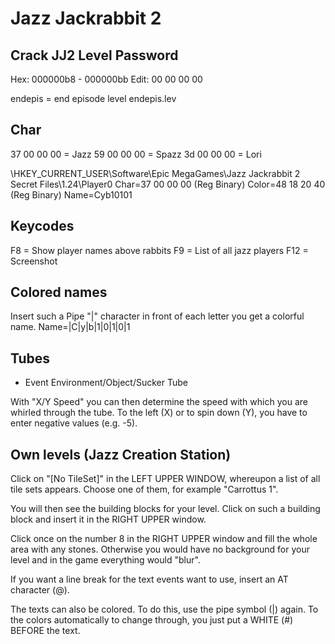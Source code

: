 # Jazz Jackrabbit 2

## Crack JJ2 Level Password

Hex: 000000b8 - 000000bb
Edit: 00 00 00 00

endepis = end episode level
endepis.lev

## Char

37 00 00 00 = Jazz
59 00 00 00 = Spazz
3d 00 00 00 = Lori

\HKEY_CURRENT_USER\Software\Epic MegaGames\Jazz Jackrabbit 2 Secret Files\1.24\Player0
Char=37 00 00 00 (Reg Binary)
Color=48 18 20 40 (Reg Binary)
Name=Cyb10101

## Keycodes

F8  = Show player names above rabbits
F9  = List of all jazz players
F12 = Screenshot

## Colored names

Insert such a Pipe "|" character in front of each letter you get a colorful name.
Name=|C|y|b|1|0|1|0|1

## Tubes

* Event Environment/Object/Sucker Tube

With "X/Y Speed" you can then determine the speed with which you are whirled through the tube.
To the left (X) or to spin down (Y), you have to enter negative values (e.g. -5).

## Own levels (Jazz Creation Station)

Click on "[No TileSet]" in the LEFT UPPER WINDOW, whereupon a list of all tile sets appears.
Choose one of them, for example "Carrottus 1".

You will then see the building blocks for your level.
Click on such a building block and insert it in the RIGHT UPPER window.

Click once on the number 8 in the RIGHT UPPER window and fill the whole area with any stones.
Otherwise you would have no background for your level and in the game everything would "blur".

If you want a line break for the text events want to use, insert an AT character (@).

The texts can also be colored.
To do this, use the pipe symbol (|) again.
To the colors automatically to change through, you just put a WHITE (#) BEFORE the text.
